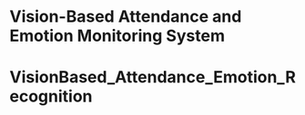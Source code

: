 # Vision-Based Attendance and Emotion Monitoring System
# VisionBased_Attendance_Emotion_Recognition
